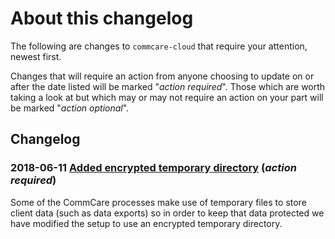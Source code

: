# About this changelog

The following are changes to `commcare-cloud` that require your attention,
newest first.

Changes that will require an action from anyone choosing
to update on or after the date listed will be marked "_action required_".
Those which are worth taking a look at but which may or may not require
an action on your part will be marked "_action optional_".


## Changelog

### **2018-06-11** [Added encrypted temporary directory](0001-add-encrypted-tmp.md) (_action required_)

Some of the CommCare processes make use of temporary files to store client data (such as data exports) so in order to keep that data protected we have modified the setup to use an encrypted temporary directory.

